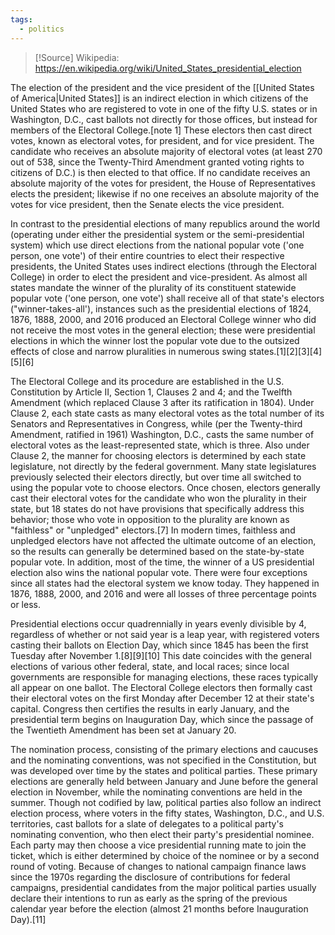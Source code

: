 ```yaml
---
tags:
  - politics
---
```

>[!Source]
>Wikipedia: https://en.wikipedia.org/wiki/United_States_presidential_election

The election of the president and the vice president of the [[United States of America|United States]] is an indirect election in which citizens of the United States who are registered to vote in one of the fifty U.S. states or in Washington, D.C., cast ballots not directly for those offices, but instead for members of the Electoral College.[note 1] These electors then cast direct votes, known as electoral votes, for president, and for vice president. The candidate who receives an absolute majority of electoral votes (at least 270 out of 538, since the Twenty-Third Amendment granted voting rights to citizens of D.C.) is then elected to that office. If no candidate receives an absolute majority of the votes for president, the House of Representatives elects the president; likewise if no one receives an absolute majority of the votes for vice president, then the Senate elects the vice president.

In contrast to the presidential elections of many republics around the world (operating under either the presidential system or the semi-presidential system) which use direct elections from the national popular vote ('one person, one vote') of their entire countries to elect their respective presidents, the United States uses indirect elections (through the Electoral College) in order to elect the president and vice-president. As almost all states mandate the winner of the plurality of its constituent statewide popular vote ('one person, one vote') shall receive all of that state's electors ("winner-takes-all'), instances such as the presidential elections of 1824, 1876, 1888, 2000, and 2016 produced an Electoral College winner who did not receive the most votes in the general election; these were presidential elections in which the winner lost the popular vote due to the outsized effects of close and narrow pluralities in numerous swing states.[1][2][3][4][5][6]

The Electoral College and its procedure are established in the U.S. Constitution by Article II, Section 1, Clauses 2 and 4; and the Twelfth Amendment (which replaced Clause 3 after its ratification in 1804). Under Clause 2, each state casts as many electoral votes as the total number of its Senators and Representatives in Congress, while (per the Twenty-third Amendment, ratified in 1961) Washington, D.C., casts the same number of electoral votes as the least-represented state, which is three. Also under Clause 2, the manner for choosing electors is determined by each state legislature, not directly by the federal government. Many state legislatures previously selected their electors directly, but over time all switched to using the popular vote to choose electors. Once chosen, electors generally cast their electoral votes for the candidate who won the plurality in their state, but 18 states do not have provisions that specifically address this behavior; those who vote in opposition to the plurality are known as "faithless" or "unpledged" electors.[7] In modern times, faithless and unpledged electors have not affected the ultimate outcome of an election, so the results can generally be determined based on the state-by-state popular vote. In addition, most of the time, the winner of a US presidential election also wins the national popular vote. There were four exceptions since all states had the electoral system we know today. They happened in 1876, 1888, 2000, and 2016 and were all losses of three percentage points or less.

Presidential elections occur quadrennially in years evenly divisible by 4, regardless of whether or not said year is a leap year, with registered voters casting their ballots on Election Day, which since 1845 has been the first Tuesday after November 1.[8][9][10] This date coincides with the general elections of various other federal, state, and local races; since local governments are responsible for managing elections, these races typically all appear on one ballot. The Electoral College electors then formally cast their electoral votes on the first Monday after December 12 at their state's capital. Congress then certifies the results in early January, and the presidential term begins on Inauguration Day, which since the passage of the Twentieth Amendment has been set at January 20.

The nomination process, consisting of the primary elections and caucuses and the nominating conventions, was not specified in the Constitution, but was developed over time by the states and political parties. These primary elections are generally held between January and June before the general election in November, while the nominating conventions are held in the summer. Though not codified by law, political parties also follow an indirect election process, where voters in the fifty states, Washington, D.C., and U.S. territories, cast ballots for a slate of delegates to a political party's nominating convention, who then elect their party's presidential nominee. Each party may then choose a vice presidential running mate to join the ticket, which is either determined by choice of the nominee or by a second round of voting. Because of changes to national campaign finance laws since the 1970s regarding the disclosure of contributions for federal campaigns, presidential candidates from the major political parties usually declare their intentions to run as early as the spring of the previous calendar year before the election (almost 21 months before Inauguration Day).[11] 